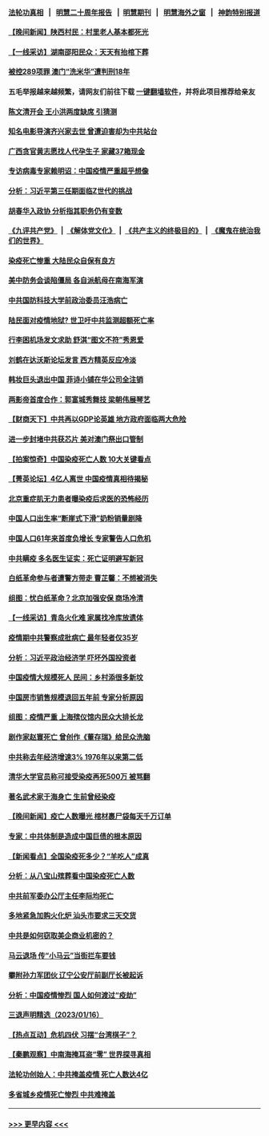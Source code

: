 #### [法轮功真相](https://github.com/gfw-breaker/truth/blob/master/README.md?t=0) &nbsp;&nbsp;|&nbsp;&nbsp; [明慧二十周年报告](https://github.com/gfw-breaker/mh-reports/blob/master/README.md?t=0) &nbsp;&nbsp;|&nbsp;&nbsp;[明慧期刊](https://github.com/gfw-breaker/mh-qikan) &nbsp;&nbsp;|&nbsp;&nbsp; [明慧海外之窗](https://github.com/gfw-breaker/mh-news/blob/master/README.md?t=0) &nbsp;&nbsp;|&nbsp;&nbsp; [神韵特别报道](https://github.com/gfw-breaker/mh-news/blob/master/shenyun.md?t=0)
#### [【晚间新闻】陕西村民：村里老人基本都死光](../pages/nsc413/n13909385.md?t=01182143) 
#### [【一线采访】湖南邵阳民众：天天有抬棺下葬](../pages/nsc413/n13909969.md?t=01182143) 
#### [被控289项罪 澳门“洗米华”遭判刑18年](../pages/nsc413/n13909908.md?t=01182143) 
#### 五毛举报越来越频繁，请网友们前往下载 [一键翻墙软件](https://github.com/gfw-breaker/ssr-accounts)，并将此项目推荐给亲友
#### [陈文清开会 王小洪两度缺席 引猜测](../pages/nsc413/n13909816.md?t=01182143) 
#### [知名电影导演齐兴家去世 曾遭迫害却为中共站台](../pages/nsc413/n13909652.md?t=01182143) 
#### [广西贪官黄志愿找人代孕生子 家藏37箱现金](../pages/nsc413/n13909804.md?t=01182143) 
#### [专访病毒专家赖明诏：中国疫情严重超乎想像](../pages/nsc413/n13909836.md?t=01182143) 
#### [分析：习近平第三任期面临Z世代的挑战](../pages/nsc413/n13909744.md?t=01182143) 
#### [胡春华入政协 分析指其职务仍有变数](../pages/nsc413/n13909666.md?t=01182143) 
#### [《九评共产党》](https://github.com/begood0513/9ping.md/blob/master/README.md) &nbsp;|&nbsp; [《解体党文化》](../../../../jtdwh.md/blob/master/README.md)  &nbsp;|&nbsp; [《共产主义的终极目的》](../../../../gczydzjmd.md/blob/master/README.md) &nbsp;|&nbsp; [《魔鬼在统治我们的世界》](../../../../mgztzwmdsj.md/blob/master/README.md) 
#### [染疫死亡惨重 大陆民众自保有良方](../pages/nsc413/n13908481.md?t=01182143) 
#### [美中防务会谈陷僵局 各自派航母在南海军演](../pages/nsc413/n13909604.md?t=01182143) 
#### [中共国防科技大学前政治委员汪浩病亡](../pages/nsc413/n13909615.md?t=01182143) 
#### [陆民面对疫情地狱? 世卫吁中共监测超额死亡率](../pages/nsc413/n13909387.md?t=01182143) 
#### [行李困机场发文求助 舒淇“图文不符”秀恩爱](../pages/nsc413/n13909526.md?t=01182143) 
#### [刘鹤在达沃斯论坛发言 西方精英反应冷淡](../pages/nsc413/n13909504.md?t=01182143) 
#### [韩妆巨头退出中国 菲诗小铺在华公司全注销](../pages/nsc413/n13909531.md?t=01182143) 
#### [两影帝首度合作：郭富城秀舞技 梁朝伟展琴艺](../pages/nsc413/n13909486.md?t=01182143) 
#### [【财商天下】中共再以GDP论英雄 地方政府面临两大危险](../pages/nsc413/n13909555.md?t=01182143) 
#### [进一步封堵中共获芯片 美对澳门祭出口管制](../pages/nsc413/n13909529.md?t=01182143) 
#### [【拍案惊奇】中国染疫死亡人数 10大关键看点](../pages/nsc413/n13909292.md?t=01182143) 
#### [【菁英论坛】4亿人离世 中国疫情真相待揭秘](../pages/nsc413/n13909502.md?t=01182143) 
#### [北京重症肌无力患者曝染疫后求医的恐怖经历](../pages/nsc413/n13909480.md?t=01182143) 
#### [中国人口出生率“断崖式下滑”奶粉销量剧降](../pages/nsc413/n13909477.md?t=01182143) 
#### [中国人口61年来首度负增长 专家警告人口危机](../pages/nsc413/n13909055.md?t=01182143) 
#### [中共瞒疫 多名医生证实：死亡证明避写新冠](../pages/nsc413/n13909473.md?t=01182143) 
#### [白纸革命参与者遭警方带走 曹芷馨：不想被消失](../pages/nsc413/n13909200.md?t=01182143) 
#### [组图：忧白纸革命？北京加强安保 商场冷清](../pages/nsc413/n13908587.md?t=01182143) 
#### [【一线采访】青岛火化难 家属找冷库放遗体](../pages/nsc413/n13908485.md?t=01182143) 
#### [疫情期中共警察成批病亡 最年轻者仅35岁](../pages/nsc413/n13909245.md?t=01182143) 
#### [分析：习近平政治经济学 吓坏外国投资者](../pages/nsc413/n13907772.md?t=01182143) 
#### [中国疫情大规模死人 民间：乡村添很多新坟](../pages/nsc413/n13908821.md?t=01182143) 
#### [中国房市销售规模退回五年前 专家分析原因](../pages/nsc413/n13909149.md?t=01182143) 
#### [组图：疫情严重 上海殡仪馆内民众大排长龙](../pages/nsc413/n13909155.md?t=01182143) 
#### [剧作家赵寰死亡 曾创作《董存瑞》给民众洗脑](../pages/nsc413/n13909041.md?t=01182143) 
#### [中共称去年经济增速3% 1976年以来第二低](../pages/nsc413/n13909053.md?t=01182143) 
#### [清华大学官员称可接受染疫再死500万 被骂翻](../pages/nsc413/n13909079.md?t=01182143) 
#### [著名武术家于海身亡 生前曾经染疫](../pages/nsc413/n13908853.md?t=01182143) 
#### [【晚间新闻】疫亡人数曝光 棺材裹尸袋每天千万订单](../pages/nsc413/n13908645.md?t=01182143) 
#### [专家：中共体制是造成中国巨债的根本原因](../pages/nsc413/n13908994.md?t=01182143) 
#### [【新闻看点】全国染疫死多少？“羊吃人”成真](../pages/nsc413/n13908769.md?t=01182143) 
#### [分析：从八宝山殡葬看中国染疫死亡人数](../pages/nsc413/n13908998.md?t=01182143) 
#### [中共前军委办公厅主任李际均死亡](../pages/nsc413/n13908840.md?t=01182143) 
#### [多地紧急加购火化炉 汕头市要求三天交货](../pages/nsc413/n13908850.md?t=01182143) 
#### [中共是如何窃取美企商业机密的？](../pages/nsc413/n13908903.md?t=01182143) 
#### [马云退场 传“小马云”当街拦车要钱](../pages/nsc413/n13908826.md?t=01182143) 
#### [攀附孙力军团伙 辽宁公安厅前副厅长被起诉](../pages/nsc413/n13908829.md?t=01182143) 
#### [分析：中国疫情惨烈 国人如何渡过“疫劫”](../pages/nsc413/n13904763.md?t=01182143) 
#### [三退声明精选（2023/01/16）](../pages/nsc413/n13908872.md?t=01182143) 
#### [【热点互动】危机四伏 习摆“台湾棋子”？](../pages/nsc413/n13908779.md?t=01182143) 
#### [【秦鹏观察】中南海掩耳盗“零” 世界探寻真相](../pages/nsc413/n13908711.md?t=01182143) 
#### [法轮功创始人：中共掩盖疫情 死亡人数达4亿](../pages/nsc413/n13907901.md?t=01182143) 
#### [多省城乡疫情死亡惨烈 中共难掩盖](../pages/nsc413/n13908652.md?t=01182143) 

----
#### [ >>> 更早内容 <<< ](../indexes/nsc413-earlier.md)
